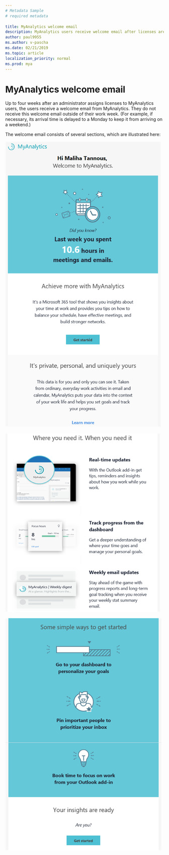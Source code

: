 ```yaml
---
# Metadata Sample
# required metadata

title: MyAnalytics welcome email
description: MyAnalytics users receive welcome email after licenses are assigned to them 
author: paul9955
ms.author: v-pascha
ms.date: 02/21/2019
ms.topic: article
localization_priority: normal 
ms.prod: mya
---
```


# MyAnalytics welcome email

<!-- Updated for Anu and Sourabh 7 Feb 2019: -->

Up to four weeks after an administrator assigns licenses to MyAnalytics users, the users receive a welcome email from MyAnalytics. They do not receive this welcome email outside of their work week. (For example, if necessary, its arrival time is delayed to a Monday to keep it from arriving on a weekend.)  

The welcome email consists of several sections, which are illustrated here:

<img src="../../Images/mya/use/MyA-welcome-email_01.png" alt="Top sections of MyAnalytics welcome email">

</br>
</br>

<img src="../../Images/mya/use/MyA-welcome-email_02.png" alt="Middle sections of MyAnalytics welcome email">

</br>
</br>

<img src="../../Images/mya/use/MyA-welcome-email_03.png" alt="Bottom sections of MyAnalytics welcome email">

